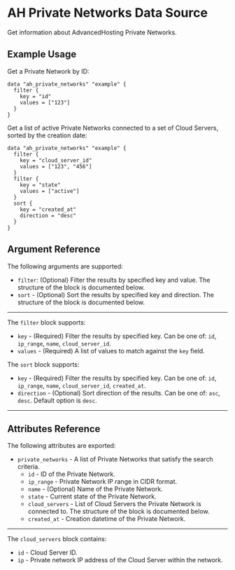 # AH Private Networks Data Source

Get information about AdvancedHosting Private Networks.

## Example Usage

Get a Private Network by ID:

```hcl
data "ah_private_networks" "example" {
  filter {
    key = "id"
    values = ["123"]
  }
}
```


Get a list of active Private Networks connected to a set of Cloud Servers, sorted by the creation date:

```hcl
data "ah_private_networks" "example" {
  filter {
    key = "cloud_server_id"
    values = ["123", "456"]
  }
  filter {
    key = "state"
    values = ["active"]
  }
  sort {
    key = "created_at"
    direction = "desc"
  }
}
```

## Argument Reference

The following arguments are supported:

* `filter`: (Optional) Filter the results by specified key and value. The structure of the block is documented below.
* `sort` - (Optional) Sort the results by specified key and direction. The structure of the block is documented below.

---

The `filter` block supports:
* `key` - (Required) Filter the results by specified key. Can be one of: `id`, `ip_range`, `name`, `cloud_server_id`.
* `values` - (Required) A list of values to match against the `key` field.

The `sort` block supports:
* `key` - (Required) Filter the results by specified key. Can be one of: `id`, `ip_range`, `name`, `cloud_server_id`, `created_at`.
* `direction` - (Optional) Sort direction of the results. Can be one of: `asc`, `desc`. Default option is `desc`.

---

## Attributes Reference

The following attributes are exported:

* `private_networks` - A list of Private Networks that satisfy the search criteria.
    * `id` -  ID of the Private Network.
    * `ip_range` - Private Network IP range in CIDR format.
    * `name` - (Optional) Name of the Private Network.
    * `state` - Current state of the Private Network.
    * `cloud_servers` - List of Cloud Servers the Private Network is connected to. The structure of the block is documented below.
    * `created_at` - Creation datetime of the Private Network.

---

The `cloud_servers` block contains:

* `id` - Cloud Server ID.
* `ip` - Private network IP address of the Cloud Server within the network.
